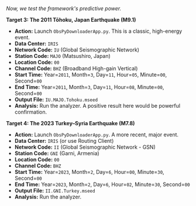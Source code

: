 *Now, we test the framework's predictive power.*

**Target 3: The 2011 Tōhoku, Japan Earthquake (M9.1)**
* **Action:** Launch `ObsPyDownloaderApp.py`. This is a classic, high-energy event.
* **Data Center:** `IRIS`
* **Network Code:** `IU` (Global Seismographic Network)
* **Station Code:** `MAJO` (Matsushiro, Japan)
* **Location Code:** `00`
* **Channel Code:** `BHZ` (Broadband High-gain Vertical)
* **Start Time:** Year=`2011`, Month=`3`, Day=`11`, Hour=`05`, Minute=`00`, Second=`00`
* **End Time:** Year=`2011`, Month=`3`, Day=`11`, Hour=`08`, Minute=`00`, Second=`00`
* **Output File:** `IU.MAJO.Tohoku.mseed`
* **Analysis:** Run the analyzer. A positive result here would be powerful confirmation.

**Target 4: The 2023 Turkey–Syria Earthquake (M7.8)**
* **Action:** Launch `ObsPyDownloaderApp.py`. A more recent, major event.
* **Data Center:** `IRIS` (or use Routing Client)
* **Network Code:** `II` (Global Seismographic Network - GSN)
* **Station Code:** `GNI` (Garni, Armenia)
* **Location Code:** `00`
* **Channel Code:** `BHZ`
* **Start Time:** Year=`2023`, Month=`2`, Day=`6`, Hour=`00`, Minute=`30`, Second=`00`
* **End Time:** Year=`2023`, Month=`2`, Day=`6`, Hour=`02`, Minute=`30`, Second=`00`
* **Output File:** `II.GNI.Turkey.mseed`
* **Analysis:** Run the analyzer.